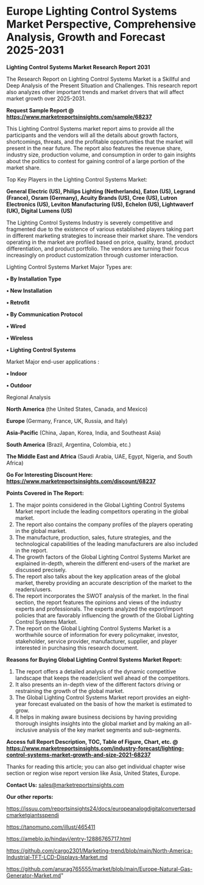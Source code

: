 # Europe Lighting Control Systems Market Perspective, Comprehensive Analysis, Growth and Forecast 2025-2031

<strong>Lighting Control Systems Market Research Report 2031</strong>

The Research Report on Lighting Control Systems Market is a Skillful and Deep Analysis of the Present Situation and Challenges. This research report also analyzes other important trends and market drivers that will affect market growth over 2025-2031.

<strong>Request Sample Report @ <a href=https://www.marketreportsinsights.com/sample/68237>https://www.marketreportsinsights.com/sample/68237</a></strong>

This Lighting Control Systems market report aims to provide all the participants and the vendors will all the details about growth factors, shortcomings, threats, and the profitable opportunities that the market will present in the near future. The report also features the revenue share, industry size, production volume, and consumption in order to gain insights about the politics to contest for gaining control of a large portion of the market share.

Top Key Players in the Lighting Control Systems Market:

<strong>General Electric (US), Philips Lighting (Netherlands), Eaton (US), Legrand (France), Osram (Germany), Acuity Brands (US), Cree (US), Lutron Electronics (US), Leviton Manufacturing (US), Echelon (US), Lightwaverf (UK), Digital Lumens (US)</strong>

The Lighting Control Systems Industry is severely competitive and fragmented due to the existence of various established players taking part in different marketing strategies to increase their market share. The vendors operating in the market are profiled based on price, quality, brand, product differentiation, and product portfolio. The vendors are turning their focus increasingly on product customization through customer interaction.

Lighting Control Systems Market Major Types are:

<strong>• By Installation Type

• New Installation

• Retrofit

• By Communication Protocol

• Wired

• Wireless

• Lighting Control Systems</strong>

Market Major end-user applications :

<strong>• Indoor

• Outdoor</strong>

Regional Analysis

</u><strong><b>North America</b></strong> (the United States, Canada, and Mexico)

<strong><b>Europe </b></strong>(Germany, France, UK, Russia, and Italy)

<strong><b>Asia-Pacific</b></strong> (China, Japan, Korea, India, and Southeast Asia)

<strong><b>South America</b></strong> (Brazil, Argentina, Colombia, etc.)

<strong><b>The Middle East and Africa</b></strong> (Saudi Arabia, UAE, Egypt, Nigeria, and South Africa)

<strong>Go For Interesting Discount Here: <a href=https://www.marketreportsinsights.com/discount/68237>https://www.marketreportsinsights.com/discount/68237</a></strong>

<strong>Points Covered in The Report:</strong>
<ol>
  <li>The major points considered in the Global Lighting Control Systems Market report include the leading competitors operating in the global market.</li>
  <li>The report also contains the company profiles of the players operating in the global market.</li>
  <li>The manufacture, production, sales, future strategies, and the technological capabilities of the leading manufacturers are also included in the report.</li>
  <li>The growth factors of the Global Lighting Control Systems Market are explained in-depth, wherein the different end-users of the market are discussed precisely.</li>
  <li>The report also talks about the key application areas of the global market, thereby providing an accurate description of the market to the readers/users.</li>
  <li>The report incorporates the SWOT analysis of the market. In the final section, the report features the opinions and views of the industry experts and professionals. The experts analyzed the export/import policies that are favorably influencing the growth of the Global Lighting Control Systems Market.</li>
  <li>The report on the Global Lighting Control Systems Market is a worthwhile source of information for every policymaker, investor, stakeholder, service provider, manufacturer, supplier, and player interested in purchasing this research document.</li>
</ol>
<strong>Reasons for Buying Global Lighting Control Systems Market Report:</strong>

<ol>
  <li>The report offers a detailed analysis of the dynamic competitive landscape that keeps the reader/client well ahead of the competitors.</li>
  <li>It also presents an in-depth view of the different factors driving or restraining the growth of the global market.</li>
  <li>The Global Lighting Control Systems Market report provides an eight-year forecast evaluated on the basis of how the market is estimated to grow.</li>
  <li>It helps in making aware business decisions by having providing thorough insights insights into the global market and by making an all-inclusive analysis of the key market segments and sub-segments.</li>
</ol>
<strong>Access full Report Description, TOC, Table of Figure, Chart, etc. @ <a href=https://www.marketreportsinsights.com/industry-forecast/lighting-control-systems-market-growth-and-size-2021-68237>https://www.marketreportsinsights.com/industry-forecast/lighting-control-systems-market-growth-and-size-2021-68237</a></strong>


Thanks for reading this article; you can also get individual chapter wise section or region wise report version like Asia, United States, Europe.

<strong>Contact Us:</strong>
sales@marketreportsinsights.com

<strong>Our other reports:</strong>

<a href=https://issuu.com/reportsinsights24/docs/europeanalogdigitalconvertersadcmarketgiantsspendi>https://issuu.com/reportsinsights24/docs/europeanalogdigitalconvertersadcmarketgiantsspendi</a>

<a href=https://tanomuno.com/illust/465411>https://tanomuno.com/illust/465411</a>

<a href=https://ameblo.jp/hindavi/entry-12886765717.html>https://ameblo.jp/hindavi/entry-12886765717.html</a>

<a href=https://github.com/cargo2301/Marketing-trend/blob/main/North-America-Industrial-TFT-LCD-Displays-Market.md>https://github.com/cargo2301/Marketing-trend/blob/main/North-America-Industrial-TFT-LCD-Displays-Market.md</a>

<a href=https://github.com/anurag765555/market/blob/main/Europe-Natural-Gas-Generator-Market.md>https://github.com/anurag765555/market/blob/main/Europe-Natural-Gas-Generator-Market.md</a>"
